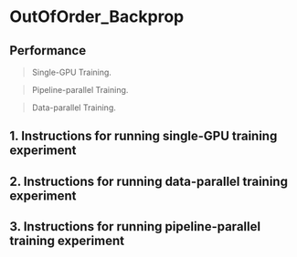 # OutOfOrder_Backprop


## Performance

>Single-GPU Training.

>Pipeline-parallel Training.

>Data-parallel Training.
  
## 1. Instructions for running single-GPU training experiment

## 2. Instructions for running data-parallel training experiment

## 3. Instructions for running pipeline-parallel training experiment


 
